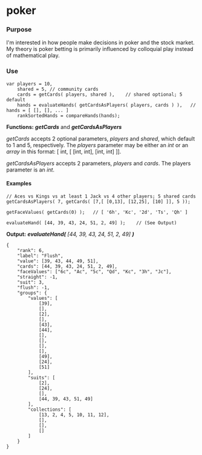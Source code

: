 # poker

### Purpose

I'm interested in how people make decisions in poker and the stock market. My theory is poker betting is primarily influenced by colloquial play instead of mathematical play.


### Use

```
var	players = 10,
	shared = 5,	// community cards
	cards = getCards( players, shared ),	// shared optional; 5 default
	hands = evaluateHands( getCardsAsPlayers( players, cards ) ),	// hands = [ [], [], ... ]
	rankSortedHands = compareHands(hands);
```

**Functions:** ***getCards*** and ***getCardsAsPlayers***

*getCards* accepts 2 optional parameters, *players* and *shared*, which default to 1 and 5, respectively. The *players* parameter may be either an *int* or an *array* in this format: [ int, [ [int, int], [int, int] ]]. 

*getCardsAsPlayers* accepts 2 parameters, *players* and *cards*. The players parameter is an *int*.


#### Examples	
```
// Aces vs Kings vs at least 1 Jack vs 4 other players; 5 shared cards
getCardsAsPlayers( 7, getCards( [7,[ [0,13], [12,25], [10] ]], 5 ));

getFaceValues( getCards(0) );	// [ '6h', 'Kc', '2d', 'Ts', 'Qh' ]

evaluateHand( [44, 39, 43, 24, 51, 2, 49] );	// (See Output)

```


**Output:** ***evaluateHand(*** *[44, 39, 43, 24, 51, 2, 49]* ***)***
```
{
	"rank": 6,
	"label": "Flush",
	"value": [39, 43, 44, 49, 51],
	"cards": [44, 39, 43, 24, 51, 2, 49],
	"faceValues": ["6c", "Ac", "5c", "Qd", "Kc", "3h", "Jc"],
	"straight": -1,
	"suit": 3,
	"flush": -1,
	"groups": {
		"values": [
			[39],
			[],
			[2],
			[],
			[43],
			[44],
			[],
			[],
			[],
			[],
			[49],
			[24],
			[51]
		],
		"suits": [
			[2],
			[24],
			[],
			[44, 39, 43, 51, 49]
		],
		"collections": [
			[13, 2, 4, 5, 10, 11, 12],
			[],
			[],
			[]
		]
	}
}
```